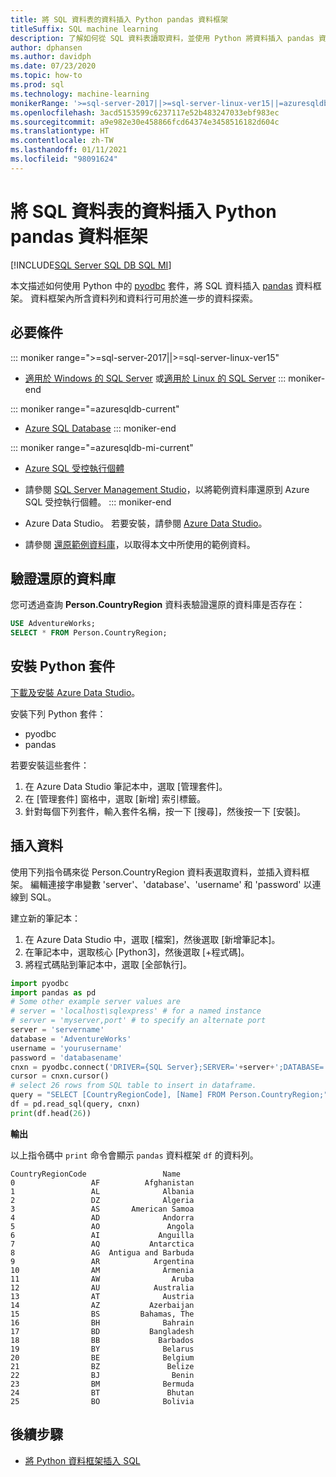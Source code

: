 ```yaml
---
title: 將 SQL 資料表的資料插入 Python pandas 資料框架
titleSuffix: SQL machine learning
description: 了解如何從 SQL 資料表讀取資料，並使用 Python 將資料插入 pandas 資料框架。
author: dphansen
ms.author: davidph
ms.date: 07/23/2020
ms.topic: how-to
ms.prod: sql
ms.technology: machine-learning
monikerRange: '>=sql-server-2017||>=sql-server-linux-ver15||=azuresqldb-mi-current||=azuresqldb-current'
ms.openlocfilehash: 3acd5153599c6237117e52b483247033ebf983ec
ms.sourcegitcommit: a9e982e30e458866fcd64374e3458516182d604c
ms.translationtype: HT
ms.contentlocale: zh-TW
ms.lasthandoff: 01/11/2021
ms.locfileid: "98091624"
---
```

# <a name="insert-data-from-a-sql-table-into-a-python-pandas-dataframe"></a>將 SQL 資料表的資料插入 Python pandas 資料框架
[!INCLUDE[SQL Server SQL DB SQL MI](../../includes/applies-to-version/sql-asdb-asdbmi.md)]

本文描述如何使用 Python 中的 [pyodbc](../../connect/python/pyodbc/python-sql-driver-pyodbc.md) 套件，將 SQL 資料插入 [pandas](https://pandas.pydata.org/) 資料框架。 資料框架內所含資料列和資料行可用於進一步的資料探索。

## <a name="prerequisites"></a>必要條件

::: moniker range=">=sql-server-2017||>=sql-server-linux-ver15"
* [適用於 Windows 的 SQL Server](../../database-engine/install-windows/install-sql-server.md) 或[適用於 Linux 的 SQL Server](../../linux/sql-server-linux-overview.md)
::: moniker-end

::: moniker range="=azuresqldb-current"
* [Azure SQL Database](/azure/sql-database/sql-database-get-started-portal)
::: moniker-end

::: moniker range="=azuresqldb-mi-current"
* [Azure SQL 受控執行個體](/azure/azure-sql/managed-instance/instance-create-quickstart)

* 請參閱 [SQL Server Management Studio](../../ssms/download-sql-server-management-studio-ssms.md)，以將範例資料庫還原到 Azure SQL 受控執行個體。
::: moniker-end

* Azure Data Studio。 若要安裝，請參閱 [Azure Data Studio](../../azure-data-studio/what-is-azure-data-studio.md)。

* 請參閱 [還原範例資料庫](../../samples/adventureworks-install-configure.md)，以取得本文中所使用的範例資料。

## <a name="verify-restored-database"></a>驗證還原的資料庫

您可透過查詢 **Person.CountryRegion** 資料表驗證還原的資料庫是否存在：

```sql
USE AdventureWorks;
SELECT * FROM Person.CountryRegion;
```

## <a name="install-python-packages"></a>安裝 Python 套件

[下載及安裝 Azure Data Studio](../../azure-data-studio/download-azure-data-studio.md)。

安裝下列 Python 套件：
  * pyodbc
  * pandas

  若要安裝這些套件：

  1. 在 Azure Data Studio 筆記本中，選取 [管理套件]。
  2. 在 [管理套件] 窗格中，選取 [新增] 索引標籤。
  3. 針對每個下列套件，輸入套件名稱，按一下 [搜尋]，然後按一下 [安裝]。

## <a name="insert-data"></a>插入資料

使用下列指令碼來從 Person.CountryRegion 資料表選取資料，並插入資料框架。 編輯連接字串變數 'server'、'database'、'username' 和 'password' 以連線到 SQL。

建立新的筆記本：

1. 在 Azure Data Studio 中，選取 [檔案]，然後選取 [新增筆記本]。
2. 在筆記本中，選取核心 [Python3]，然後選取 [+程式碼]。
3. 將程式碼貼到筆記本中，選取 [全部執行]。

```python
import pyodbc
import pandas as pd
# Some other example server values are
# server = 'localhost\sqlexpress' # for a named instance
# server = 'myserver,port' # to specify an alternate port
server = 'servername' 
database = 'AdventureWorks' 
username = 'yourusername' 
password = 'databasename'  
cnxn = pyodbc.connect('DRIVER={SQL Server};SERVER='+server+';DATABASE='+database+';UID='+username+';PWD='+ password)
cursor = cnxn.cursor()
# select 26 rows from SQL table to insert in dataframe.
query = "SELECT [CountryRegionCode], [Name] FROM Person.CountryRegion;"
df = pd.read_sql(query, cnxn)
print(df.head(26))
```

**輸出**

以上指令碼中 `print` 命令會顯示 `pandas` 資料框架 `df` 的資料列。

```text
CountryRegionCode                 Name
0                 AF          Afghanistan
1                 AL              Albania
2                 DZ              Algeria
3                 AS       American Samoa
4                 AD              Andorra
5                 AO               Angola
6                 AI             Anguilla
7                 AQ           Antarctica
8                 AG  Antigua and Barbuda
9                 AR            Argentina
10                AM              Armenia
11                AW                Aruba
12                AU            Australia
13                AT              Austria
14                AZ           Azerbaijan
15                BS         Bahamas, The
16                BH              Bahrain
17                BD           Bangladesh
18                BB             Barbados
19                BY              Belarus
20                BE              Belgium
21                BZ               Belize
22                BJ                Benin
23                BM              Bermuda
24                BT               Bhutan
25                BO              Bolivia
```

## <a name="next-steps"></a>後續步驟

+ [將 Python 資料框架插入 SQL](../data-exploration/python-dataframe-sql-server.md)